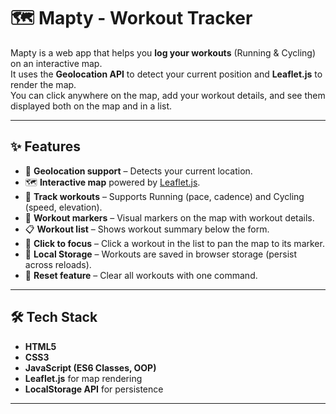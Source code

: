 # 🗺️ Mapty - Workout Tracker

Mapty is a web app that helps you **log your workouts** (Running & Cycling) on an interactive map.  
It uses the **Geolocation API** to detect your current position and **Leaflet.js** to render the map.  
You can click anywhere on the map, add your workout details, and see them displayed both on the map and in a list.

---

## ✨ Features

- 📍 **Geolocation support** – Detects your current location.
- 🗺️ **Interactive map** powered by [Leaflet.js](https://leafletjs.com/).
- 🏃 **Track workouts** – Supports Running (pace, cadence) and Cycling (speed, elevation).
- 📌 **Workout markers** – Visual markers on the map with workout details.
- 📋 **Workout list** – Shows workout summary below the form.
- 🔁 **Click to focus** – Click a workout in the list to pan the map to its marker.
- 💾 **Local Storage** – Workouts are saved in browser storage (persist across reloads).
- 🔄 **Reset feature** – Clear all workouts with one command.

---

## 🛠️ Tech Stack

- **HTML5**
- **CSS3**
- **JavaScript (ES6 Classes, OOP)**
- **Leaflet.js** for map rendering
- **LocalStorage API** for persistence

---

